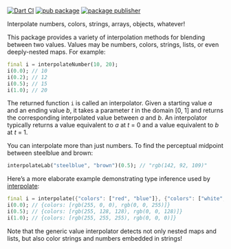 [![Dart CI](https://github.com/luizbarboza/d4_interpolate/actions/workflows/ci.yml/badge.svg)](https://github.com/luizbarboza/d4_interpolate/actions/workflows/ci.yml)
[![pub package](https://img.shields.io/pub/v/d4_interpolate.svg)](https://pub.dev/packages/d4_interpolate)
[![package publisher](https://img.shields.io/pub/publisher/d4_interpolate.svg)](https://pub.dev/packages/d4_interpolate/publisher)

Interpolate numbers, colors, strings, arrays, objects, whatever!

This package provides a variety of interpolation methods for blending
between two values. Values may be numbers, colors, strings, lists, or even
deeply-nested maps. For example:

```dart
final i = interpolateNumber(10, 20);
i(0.0); // 10
i(0.2); // 12
i(0.5); // 15
i(1.0); // 20
```

The returned function `i` is called an interpolator. Given a starting value
*a* and an ending value *b*, it takes a parameter *t* in the domain \[0, 1\]
and returns the corresponding interpolated value between *a* and *b*. An
interpolator typically returns a value equivalent to *a* at *t* = 0 and a
value equivalent to *b* at *t* = 1.

You can interpolate more than just numbers. To find the perceptual midpoint
between steelblue and brown:

```dart
interpolateLab("steelblue", "brown")(0.5); // "rgb(142, 92, 109)"
```

Here’s a more elaborate example demonstrating type inference used by
[interpolate](https://pub.dev/documentation/d4_interpolate/latest/d4_interpolate/interpolate.html):

```dart
final i = interpolate({"colors": ["red", "blue"]}, {"colors": ["white", "black"]});
i(0.0); // {colors: [rgb(255, 0, 0), rgb(0, 0, 255)]}
i(0.5); // {colors: [rgb(255, 128, 128), rgb(0, 0, 128)]}
i(1.0); // {colors: [rgb(255, 255, 255), rgb(0, 0, 0)]}
```

Note that the generic value interpolator detects not only nested maps and
lists, but also color strings and numbers embedded in strings!